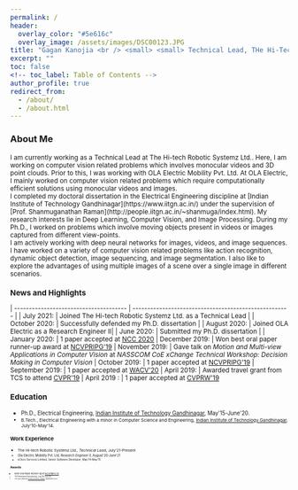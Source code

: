 ```yaml
---
permalink: /
header:
  overlay_color: "#5e616c"
  overlay_image: /assets/images/DSC00123.JPG 
title: "Gagan Kanojia <br /> <small> <small> Technical Lead, THe Hi-Tech Robotic Systemz Ltd.<small> <br /> Deep Learning | Computer Vision | Image Processing <small> <small> "
excerpt: ""
toc: false
<!-- toc_label: Table of Contents -->
author_profile: true
redirect_from: 
  - /about/
  - /about.html
---
```

  
<h3> About Me</h3> 
<small> I am currently working as a Technical Lead at The Hi-tech Robotic Systemz Ltd.. Here, I am working on computer vision related problems which involves monocular videos and 3D point clouds. Prior to this, I was working with OLA Electric Mobility Pvt. Ltd. At OLA Electric, I mainly worked on computer vision related problems which require computationally efficient solutions using monocular videos and images.<br /> 
I completed my doctoral dissertation in the Electrical Engineering discipline at [Indian Institute of Technology Gandhinagar](https://www.iitgn.ac.in/) under the supervision of [Prof. Shanmuganathan Raman](http://people.iitgn.ac.in/~shanmuga/index.html). My research interests lie in Deep Learning, Computer Vision, and Image Processing. During my Ph.D., I worked on problems which involve moving objects present in videos or images captured from different view-points. <br /> 
I am actively working with deep neural networks for images, videos, and image sequences. I have worked on a variety of computer vision related problems like action recognition, dynamic object detection, image sequencing, and image segmentation. I also like to explore the advantages of using multiple images of a scene over a single image in different scenarios.
  
<h3> News and Highlights</h3> 

| -------------------------------------- | ----------------------------------------------------- |
| <nobr> July 2021: </nobr> | Joined The Hi-tech Robotic Systemz Ltd. as a Technical Lead |
| <nobr> October 2020: </nobr> | Successfully defended my Ph.D. dissertation |
| <nobr> August 2020: </nobr> | Joined OLA Electric as a Research Engineer II|
| <nobr> June 2020: </nobr> | Submitted my Ph.D. dissertation |
| <nobr> January 2020: </nobr> | 1 paper accepted at [NCC 2020](http://www.ncc2020.iitkgp.ac.in/)
| <nobr> December 2019: </nobr> | Won best oral paper runner-up award at [NCVPRIPG'19](http://ncvpripg.kletech.ac.in/)
| <nobr> November 2019: </nobr> | Gave talk on *Motion and Multi-view Applications in Computer Vision* at  *NASSCOM CoE xChange Technical Workshop: Decision Making in Computer Vision*
| <nobr> October 2019: </nobr> | 1 paper accepted at [NCVPRIPG'19](http://ncvpripg.kletech.ac.in/)
| <nobr> September 2019: </nobr> | 1 paper accepted at [WACV'20](http://wacv20.wacv.net/)
| <nobr> April 2019: </nobr> | Awarded travel grant from TCS to attend [CVPR'19](http://cvpr2019.thecvf.com/)
| <nobr> April 2019 : </nobr>| 1 paper accepted at [CVPRW'19](http://www.vap.aau.dk/cvsports/?page_id=972)



<h3> Education</h3> 

- <small> Ph.D., Electrical Engineering, [Indian Institute of Technology Gandhinagar](https://www.iitgn.ac.in/), May'15-June'20.
- <small> B.Tech., Electrical Engineering with a minor in Computer Science and Engineering, [Indian Institute of Technology Gandhinagar](https://www.iitgn.ac.in/), July'10-May'14.

<h3> Work Experience</h3> 

- <small> The Hi-tech Robotic Systemz Ltd., *Technical Lead*, July'21-Present
- <small> Ola Electric Mobility Pvt. Ltd, *Research Engineer II*, August'20-June'21
- <small> eClerx Services Limited, *Senior Software Developer*, May'14-May'15

<h3> Awards</h3> 

- <small> Best Oral Paper Runner-up at [NCVPRIPG'19](http://ncvpripg.kletech.ac.in/)
- <small> TCS Research Scholarship, July'16-July'20
- <small> The Spot Award at [eClerx Services Limited](https://eclerx.com/), September 2014

